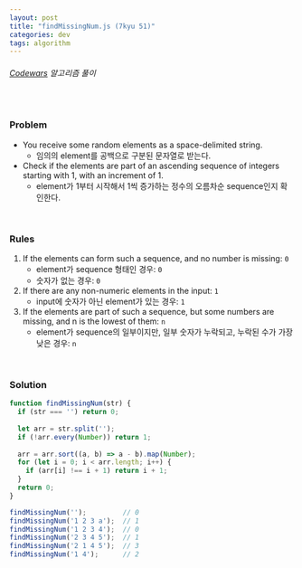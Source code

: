```yaml
---
layout: post
title: "findMissingNum.js (7kyu 51)"
categories: dev
tags: algorithm
---
```


###### [Codewars](https://www.codewars.com) 알고리즘 풀이

<br>

### Problem

- You receive some random elements as a space-delimited string.
  - 임의의 element를 공백으로 구분된 문자열로 받는다.
- Check if the elements are part of an ascending sequence of integers starting with 1, with an increment of 1.
  - element가 1부터 시작해서 1씩 증가하는 정수의 오름차순 sequence인지 확인한다.

<br>

### Rules

1. If the elements can form such a sequence, and no number is missing: `0`
   - element가 sequence 형태인 경우: `0`
   - 숫자가 없는 경우: `0`
2. If there are any non-numeric elements in the input: `1`
   - input에 숫자가 아닌 element가 있는 경우: `1`
3. If the elements are part of such a sequence, but some numbers are missing, and n is the lowest of them: `n`
   - element가 sequence의 일부이지만, 일부 숫자가 누락되고, 누락된 수가 가장 낮은 경우: `n`

<br>

### Solution

```js
function findMissingNum(str) {
  if (str === '') return 0;
  
  let arr = str.split('');
  if (!arr.every(Number)) return 1;
  
  arr = arr.sort((a, b) => a - b).map(Number);
  for (let i = 0; i < arr.length; i++) {
    if (arr[i] !== i + 1) return i + 1;
  }
  return 0;
}

findMissingNum('');         // 0
findMissingNum('1 2 3 a');  // 1
findMissingNum('1 2 3 4');  // 0
findMissingNum('2 3 4 5');  // 1
findMissingNum('2 1 4 5');  // 3
findMissingNum('1 4');      // 2
```

<br>

<br>